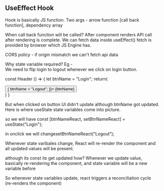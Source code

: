 ## UseEffect Hook

Hook is basically JS function.
Two args - arrow function [call back function], dependency array

When call back function will be called?
After component renders
API call after rendering is complete. We can fetch data inside useEffect()
fetch is provided by browser which JS Engine has.

CORS policy - if origin mismatch we can't fetch api data

Why state variable required?
Eg -  
We need to flip login to logout whenever we click on login button.

const Header () => {
let btnName = "Login";
return(

<div className="nav-items">
<button className="login"
onClick = {() => {
btnName = "Logout";
}}>
{btnName}
</button>
</div>
)
}

But when clicked on button UI didn't update although btnName got updated. Here is where useState state variables come into picture.

so we will have
const [btnNameReact, setBtnNameReact] = useState("Login");

in onclick we will changesetBtnNameReact("Logout");

Whenever state varibales change, React will re-render the component and all updated values will be present.

although its const its get updated how?
Whenever we update value, basically re-rendering the component, and state variable will be a new variable before

So whenever state variables update, react triggers a reconciliation cycle (re-renders the component)
